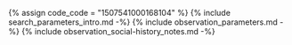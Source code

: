 {% assign code_code = "1507541000168104" %}
{% include search_parameters_intro.md -%}
{% include observation_parameters.md -%}
{% include observation_social-history_notes.md -%}
